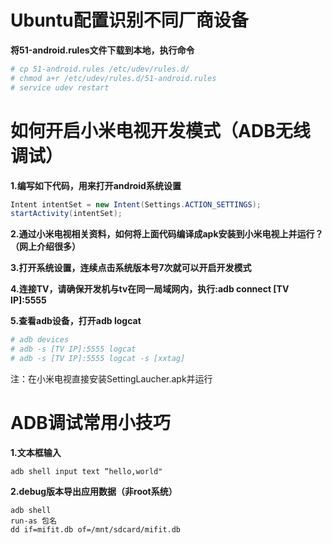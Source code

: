 # Ubuntu配置识别不同厂商设备
**将51-android.rules文件下载到本地，执行命令**
```sh
# cp 51-android.rules /etc/udev/rules.d/
# chmod a+r /etc/udev/rules.d/51-android.rules
# service udev restart
```

# 如何开启小米电视开发模式（ADB无线调试）
**1.编写如下代码，用来打开android系统设置**
```java
Intent intentSet = new Intent(Settings.ACTION_SETTINGS);
startActivity(intentSet);
```

**2.通过小米电视相关资料，如何将上面代码编译成apk安装到小米电视上并运行？（网上介绍很多）**

**3.打开系统设置，连续点击系统版本号7次就可以开启开发模式**

**4.连接TV，请确保开发机与tv在同一局域网内，执行:adb connect [TV IP]:5555**

**5.查看adb设备，打开adb logcat**
```sh
# adb devices
# adb -s [TV IP]:5555 logcat
# adb -s [TV IP]:5555 logcat -s [xxtag]
```
注：在小米电视直接安装SettingLaucher.apk并运行

# ADB调试常用小技巧
**1.文本框输入**
```
adb shell input text “hello,world"
```

**2.debug版本导出应用数据（非root系统）**
```
adb shell
run-as 包名
dd if=mifit.db of=/mnt/sdcard/mifit.db
```

